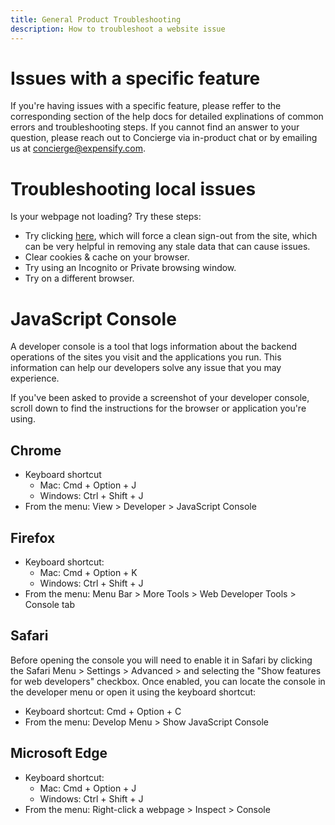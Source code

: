 ```yaml
---
title: General Product Troubleshooting
description: How to troubleshoot a website issue
---
```

<!-- The lines above are required by Jekyll to process the .md file -->

# Issues with a specific feature
If you're having issues with a specific feature, please reffer to the corresponding section of the help docs for detailed explinations of common errors and troubleshooting steps. If you cannot find an answer to your question, please reach out to Concierge via in-product chat or by emailing us at concierge@expensify.com.

# Troubleshooting local issues
Is your webpage not loading? Try these steps:
- Try clicking [here](https://www.expensify.com/signout.php?clean=true), which will force a clean sign-out from the site, which can be very helpful in removing any stale data that can cause issues.
- Clear cookies & cache on your browser.
- Try using an Incognito or Private browsing window.
- Try on a different browser.

# JavaScript Console
A developer console is a tool that logs information about the backend operations of the sites you visit and the applications you run. This information can help our developers solve any issue that you may experience.

If you've been asked to provide a screenshot of your developer console, scroll down to find the instructions for the browser or application you're using.

## Chrome 

- Keyboard shortcut 
  - Mac: Cmd + Option + J
  - Windows: Ctrl + Shift + J
- From the menu: View > Developer > JavaScript Console

## Firefox

- Keyboard shortcut: 
  - Mac: Cmd + Option + K
  - Windows: Ctrl + Shift + J
- From the menu: Menu Bar > More Tools > Web Developer Tools > Console tab

## Safari
 
Before opening the console you will need to enable it in Safari by clicking the Safari Menu > Settings > Advanced > and selecting the "Show features for web developers" checkbox. Once enabled, you can locate the console in the developer menu or open it using the keyboard shortcut:

- Keyboard shortcut: Cmd + Option + C
- From the menu: Develop Menu > Show JavaScript Console

## Microsoft Edge 

- Keyboard shortcut:
  - Mac: Cmd + Option + J
  - Windows: Ctrl + Shift + J 
- From the menu: Right-click a webpage > Inspect > Console
